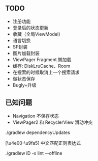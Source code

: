## TODO

- 注册功能
- 登录后的状态更新
- 收藏（全局ViewModel）
- 语言切换
- SP封装
- 图片加载封装
- ViewPager Fragment 懒加载
- 缓存: DiskLruCache、Room
- 在搜索的时候取消上一个搜索请求
- 做状态保存
- Bugly+升级
## 已知问题
- Navigation 不保存状态
- ViewPager2 和 RecyclerView 滑动冲突

./gradlew dependencyUpdates

[\u4e00-\u9fa5] 中文匹配正则表达式

./gradlew iD -x lint --offline